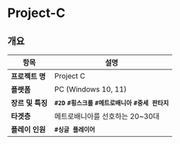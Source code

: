 # Project-C

## 개요

| **항목** | **설명** |
| --- | --- |
| **프로젝트 명** | Project C |
| **플랫폼** | PC (Windows 10, 11) |
| **장르 및 특징** | **`#2D`  `#횡스크롤`  `#메트로배니아`  `#중세 판타지`** |
| **타겟층** | 메트로배니아를 선호하는 20~30대 |
| **플레이 인원** | **`#싱글 플레이어`** |
